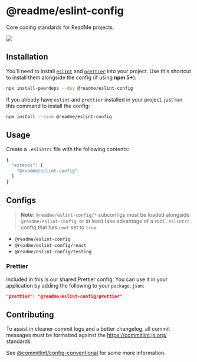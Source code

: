 # @readme/eslint-config

Core coding standards for ReadMe projects.

[![](https://d3vv6lp55qjaqc.cloudfront.net/items/1M3C3j0I0s0j3T362344/Untitled-2.png)](https://readme.io)

## Installation

You'll need to install [`eslint`](https://www.npmjs.com/package/eslint) and [`prettier`](https://www.npmjs.com/package/prettier) into your project. Use this shortcut to install them alongside the config (if using **npm 5+**):

```sh
npx install-peerdeps --dev @readme/eslint-config
```

If you already have `eslint` and `prettier` installed in your project, just run this command to install the config:

```sh
npm install --save @readme/eslint-config
```

## Usage

Create a `.eslintrc` file with the following contents:

```js
{
  "extends": [
    "@readme/eslint-config"
  ]
}
```

## Configs
> **Note:** `@readme/eslint-config/*` subconfigs must be loaded alongside `@readme/eslint-config`, or at least take advantage of a root `.eslintrc` config that has `root` set to `true`.

* `@readme/eslint-config`
* `@readme/eslint-config/react`
* `@readme/eslint-config/testing`

### Prettier
Included in this is our shared Prettier config. You can use it in your application by adding the following to your `package.json`:

```json
"prettier": "@readme/eslint-config/prettier"
```

## Contributing
To assist in cleaner commit logs and a better changelog, all commit messages must be formatted against the https://commitlint.js.org/ standards.

See [@commitlint/config-conventional](https://www.npmjs.com/package/@commitlint/config-conventional) for some more information.
